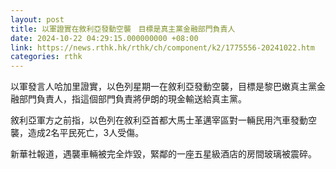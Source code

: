 ```yaml
---
layout: post
title: 以軍證實在敘利亞發動空襲　目標是真主黨金融部門負責人
date: 2024-10-22 04:29:15.000000000 +08:00
link: https://news.rthk.hk/rthk/ch/component/k2/1775556-20241022.htm
categories: rthk
---
```


以軍發言人哈加里證實，以色列星期一在敘利亞發動空襲，目標是黎巴嫩真主黨金融部門負責人，指這個部門負責將伊朗的現金輸送給真主黨。

敘利亞軍方之前指，以色列在敘利亞首都大馬士革邁宰區對一輛民用汽車發動空襲，造成2名平民死亡，3人受傷。

新華社報道，遇襲車輛被完全炸毀，緊鄰的一座五星級酒店的房間玻璃被震碎。
